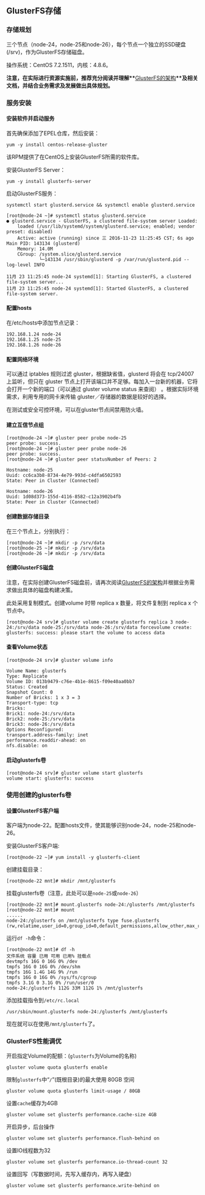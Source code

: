 ## GlusterFS存储

### 存储规划

三个节点（node-24，node-25和node-26），每个节点一个独立的SSD硬盘\(\/srv\)，作为GlusterFS存储磁盘。

操作系统：CentOS 7.2.1511，内核：4.8.6。

**注意，在实际进行资源实施前，推荐充分阅读并理解\*\***[GlusterFS的架构](http://gluster.readthedocs.io/en/latest/Quick-Start-Guide/Architecture/)**\*\*及相关文档，并结合业务需求及发展做出具体规划。**

### 服务安装

#### 安装软件并启动服务

首先确保添加了EPEL仓库，然后安装：

```
yum -y install centos-release-gluster
```

该RPM提供了在CentOS上安装GlusterFS所需的软件库。

安装GlusterFS Server：

```
yum -y install glusterfs-server
```

启动GlusterFS服务：

```
systemctl start glusterd.service && systemctl enable glusterd.service
```

```
[root@node-24 ~]# systemctl status glusterd.service
● glusterd.service - GlusterFS, a clustered file-system server Loaded: 
    loaded (/usr/lib/systemd/system/glusterd.service; enabled; vendor preset: disabled) 
    Active: active (running) since 三 2016-11-23 11:25:45 CST; 6s ago 
Main PID: 143134 (glusterd) 
    Memory: 14.0M 
    CGroup: /system.slice/glusterd.service 
            └─143134 /usr/sbin/glusterd -p /var/run/glusterd.pid --log-level INFO

11月 23 11:25:45 node-24 systemd[1]: Starting GlusterFS, a clustered file-system server...
11月 23 11:25:45 node-24 systemd[1]: Started GlusterFS, a clustered file-system server.
```

#### 配置hosts

在\/etc\/hosts中添加节点记录：

```
192.168.1.24 node-24
192.168.1.25 node-25
192.168.1.26 node-26
```

#### 配置网络环境

可以通过 iptables 规则过滤 gluster，根据缺省值，glusterd 将会在 tcp\/24007 上监听，但只在 gluster 节点上打开该端口并不足够。每加入一台新的机器，它将会打开一个新的端口（可以通过 gluster volume status 来查阅） 。根据实际环境需求，利用专用的网卡来传输 gluster／存储器的数据是较好的选择。

在测试或安全可控环境，可以在gluster节点间禁用防火墙。

#### 建立互信节点组

```
[root@node-24 ~]# gluster peer probe node-25
peer probe: success.
[root@node-24 ~]# gluster peer probe node-26
peer probe: success.
[root@node-24 ~]# gluster peer statusNumber of Peers: 2

Hostname: node-25
Uuid: cc6ca3b8-8734-4e79-993d-c4dfa6502593
State: Peer in Cluster (Connected)

Hostname: node-26
Uuid: 1d08d373-155d-4116-8582-c12a3902b4fb
State: Peer in Cluster (Connected)
```

#### 创建数据存储目录

在三个节点上，分别执行：

```
[root@node-24 ~]# mkdir -p /srv/data
[root@node-25 ~]# mkdir -p /srv/data
[root@node-26 ~]# mkdir -p /srv/data
```

#### 创建GlusterFS磁盘

注意，在实际创建GlusterFS磁盘前，请再次阅读[GlusterFS的架构](http://gluster.readthedocs.io/en/latest/Quick-Start-Guide/Architecture/)并根据业务需求做出具体的磁盘构建决策。

此处采用复制模式。创建volume 时带 replica x 数量，将文件复制到 replica x 个节点中。

```
[root@node-24 srv]# gluster volume create glusterfs replica 3 node-24:/srv/data node-25:/srv/data node-26:/srv/data forcevolume create: glusterfs: success: please start the volume to access data
```

#### 查看Volume状态

```
[root@node-24 srv]# gluster volume info

Volume Name: glusterfs
Type: Replicate
Volume ID: 013b9479-c76e-4b1e-8615-f09e40aa0bb7
Status: Created
Snapshot Count: 0
Number of Bricks: 1 x 3 = 3
Transport-type: tcp
Bricks:
Brick1: node-24:/srv/data
Brick2: node-25:/srv/data
Brick3: node-26:/srv/data
Options Reconfigured:
transport.address-family: inet
performance.readdir-ahead: on
nfs.disable: on
```

#### 启动glusterfs卷

```
[root@node-24 srv]# gluster volume start glusterfs
volume start: glusterfs: success
```

### 使用创建的glusterfs卷

#### 设置GlusterFS客户端

客户端为node-22。配置hosts文件，使其能够识别node-24，node-25和node-26。

安装GlusterFS客户端:

```
[root@node-22 ~]# yum install -y glusterfs-client
```

创建挂载目录：

```
[root@node-22 mnt]# mkdir /mnt/glusterfs
```

挂载glusterfs卷（注意，此处可以是`node-25`或`node-26`）

```
[root@node-22 mnt]# mount.glusterfs node-24:/glusterfs /mnt/glusterfs
[root@node-22 mnt]# mount
......
node-24:/glusterfs on /mnt/glusterfs type fuse.glusterfs (rw,relatime,user_id=0,group_id=0,default_permissions,allow_other,max_read=131072)
```

运行`df -h`命令：

```
[root@node-22 mnt]# df -h
文件系统 容量 已用 可用 已用% 挂载点
devtmpfs 16G 0 16G 0% /dev
tmpfs 16G 0 16G 0% /dev/shm
tmpfs 16G 1.4G 14G 9% /run
tmpfs 16G 0 16G 0% /sys/fs/cgroup
tmpfs 3.1G 0 3.1G 0% /run/user/0
node-24:/glusterfs 112G 33M 112G 1% /mnt/glusterfs
```

添加挂载指令到`/etc/rc.local`

```
/usr/sbin/mount.glusterfs node-24:/glusterfs /mnt/glusterfs
```

现在就可以在使用`/mnt/glusterfs`了。

### GlusterFS性能调优

开启指定Volume的配额：\(`glusterfs`为Volume的名称\)

```
gluster volume quota glusterfs enable
```

限制`glusterfs`中“`/`”\(既根目录\)的最大使用 80GB 空间

```
gluster volume quota glusterfs limit-usage / 80GB
```

设置`cache`缓存为4GB

```
gluster volume set glusterfs performance.cache-size 4GB
```

开启异步，后台操作

```
gluster volume set glusterfs performance.flush-behind on
```

设置IO线程数为32

```
gluster volume set glusterfs performance.io-thread-count 32
```

设置回写（写数据时间，先写入缓存内，再写入硬盘）

```
gluster volume set glusterfs performance.write-behind on
```

